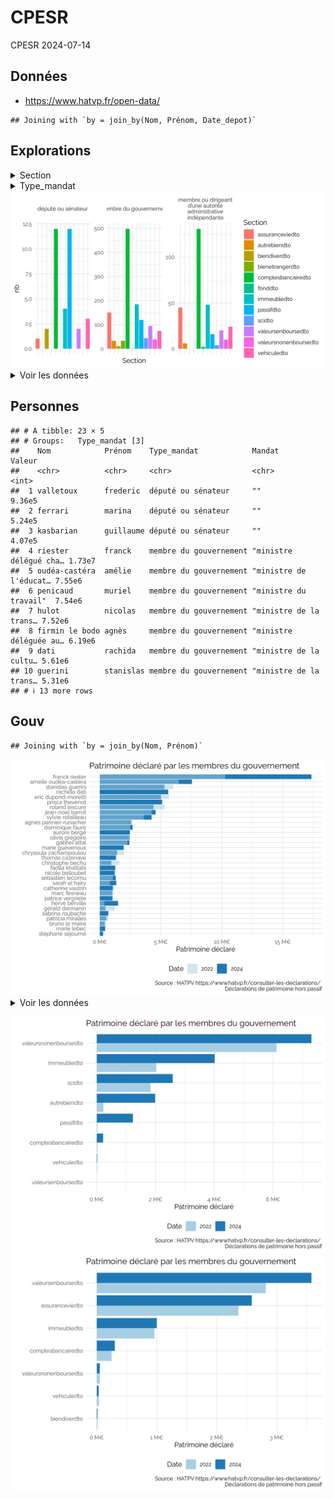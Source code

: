 CPESR
================
CPESR
2024-07-14

## Données

- <https://www.hatvp.fr/open-data/>

<!-- -->

    ## Joining with `by = join_by(Nom, Prénom, Date_depot)`

## Explorations

<details>
<summary>
Section
</summary>

| Section            |  nb |
|:-------------------|----:|
| immeubledto        | 237 |
| valeursenboursedto | 116 |
| assuranceviedto    | 197 |
| comptesbancairedto | 641 |
| scidto             |  48 |
| biendiverdto       |  13 |

</details>
<details>
<summary>
Type_mandat
</summary>

| Type_mandat                                                    |   nb |
|:---------------------------------------------------------------|-----:|
| membre du gouvernement                                         | 1283 |
| membre ou dirigeant d’une autorité administrative indépendante |  306 |
| député ou sénateur                                             |   36 |

</details>

<img src="hatvp_files/figure-gfm/types-1.png" width="672" />

<details>
<summary>
Voir les données
</summary>

| Description | Nb_parts | Valeur |
|:------------|---------:|-------:|

</details>

## Personnes

    ## # A tibble: 23 × 5
    ## # Groups:   Type_mandat [3]
    ##    Nom            Prénom    Type_mandat            Mandat                 Valeur
    ##    <chr>          <chr>     <chr>                  <chr>                   <int>
    ##  1 valletoux      frederic  député ou sénateur     ""                     9.36e5
    ##  2 ferrari        marina    député ou sénateur     ""                     5.24e5
    ##  3 kasbarian      guillaume député ou sénateur     ""                     4.07e5
    ##  4 riester        franck    membre du gouvernement "ministre délégué cha… 1.73e7
    ##  5 oudéa-castéra  amélie    membre du gouvernement "ministre de l'éducat… 7.55e6
    ##  6 penicaud       muriel    membre du gouvernement "ministre du travail"  7.54e6
    ##  7 hulot          nicolas   membre du gouvernement "ministre de la trans… 7.52e6
    ##  8 firmin le bodo agnès     membre du gouvernement "ministre déléguée au… 6.19e6
    ##  9 dati           rachida   membre du gouvernement "ministre de la cultu… 5.61e6
    ## 10 guerini        stanislas membre du gouvernement "ministre de la trans… 5.31e6
    ## # ℹ 13 more rows

## Gouv

    ## Joining with `by = join_by(Nom, Prénom)`

<img src="hatvp_files/figure-gfm/gouvplot-1.png" width="672" />

<details>
<summary>
Voir les données
</summary>

|     Prénom |              Nom | Patrimoine 2024 | Patrimoine 2022 |
|-----------:|-----------------:|----------------:|----------------:|
|     franck |          riester |      17 349 701 |      10 265 747 |
|     amélie |    oudéa-castéra |       7 553 492 |       6 476 876 |
|    rachida |             dati |       5 609 467 |              NA |
|  stanislas |          guerini |       5 306 511 |       6 013 971 |
|     prisca |         thevenot |       5 098 573 |              NA |
|       eric |   dupond-moretti |       5 016 181 |       5 671 894 |
|  jean-noel |           barrot |       4 567 141 |       4 247 663 |
|     roland |          lescure |       4 392 153 |       5 291 803 |
|     sylvie |       retailleau |       4 247 796 |       3 610 288 |
|  dominique |            faure |       2 693 914 |       2 484 136 |
|      agnès | pannier-runacher |       2 575 173 |       2 675 267 |
|     aurore |            bergé |       2 451 555 |              NA |
|     olivia |         grégoire |       2 435 339 |       2 430 240 |
|    gabriel |            attal |       2 408 251 |       2 264 761 |
|      marie |        guévenoux |       1 962 284 |              NA |
|      hervé |         berville |       1 491 422 |         356 287 |
|  chrysoula |    zacharopoulou |       1 415 961 |       1 976 070 |
|      sarah |         el haïry |       1 340 077 |         820 532 |
|     thomas |         cazenave |       1 330 139 |              NA |
|  sebastien |          lecornu |       1 301 053 |       1 069 985 |
|     fadila |         khattabi |       1 254 561 |              NA |
|     nicole |        belloubet |       1 229 705 |              NA |
|  catherine |          vautrin |       1 070 661 |              NA |
|    patrice |        vergriete |       1 042 188 |              NA |
|       marc |          fesneau |       1 034 856 |       1 079 078 |
| christophe |            bechu |         946 665 |       1 618 048 |
|    sabrina |         roubache |         692 714 |              NA |
|   patricia |         miralles |         540 667 |         691 965 |
|     gérald |         darmanin |         457 302 |       1 215 098 |
|      marie |            lebec |         434 961 |              NA |
|      bruno |         le maire |         427 259 |         444 958 |
|   stéphane |         séjourné |         259 632 |              NA |

</details>

<img src="hatvp_files/figure-gfm/perso-1.png" width="672" /><img src="hatvp_files/figure-gfm/perso-2.png" width="672" />
